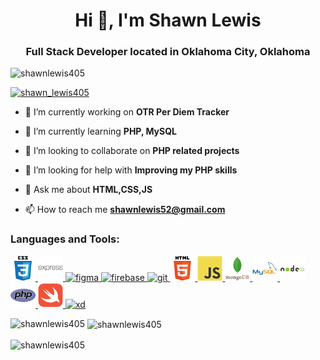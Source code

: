 
<h1 align="center">Hi 👋, I'm Shawn Lewis</h1>
<h3 align="center">Full Stack Developer located in Oklahoma City, Oklahoma</h3>

<p align="left"> <img src="https://komarev.com/ghpvc/?username=shawnlewis405&label=Profile%20views&color=0e75b6&style=flat" alt="shawnlewis405" /> </p>

<p align="left"> <a href="https://twitter.com/shawn_lewis405" target="blank"><img src="https://img.shields.io/twitter/follow/shawn_lewis405?logo=twitter&style=for-the-badge" alt="shawn_lewis405" /></a> </p>

- 🔭 I’m currently working on **OTR Per Diem Tracker**

- 🌱 I’m currently learning **PHP, MySQL**

- 👯 I’m looking to collaborate on **PHP related projects**

- 🤝 I’m looking for help with **Improving my PHP skills**

- 💬 Ask me about **HTML,CSS,JS**

- 📫 How to reach me **shawnlewis52@gmail.com**

<h3 align="left">Languages and Tools:</h3>
<p align="left"> <a href="https://www.w3schools.com/css/" target="_blank" rel="noreferrer"> <img src="https://raw.githubusercontent.com/devicons/devicon/master/icons/css3/css3-original-wordmark.svg" alt="css3" width="40" height="40"/> </a> <a href="https://expressjs.com" target="_blank" rel="noreferrer"> <img src="https://raw.githubusercontent.com/devicons/devicon/master/icons/express/express-original-wordmark.svg" alt="express" width="40" height="40"/> </a> <a href="https://www.figma.com/" target="_blank" rel="noreferrer"> <img src="https://www.vectorlogo.zone/logos/figma/figma-icon.svg" alt="figma" width="40" height="40"/> </a> <a href="https://firebase.google.com/" target="_blank" rel="noreferrer"> <img src="https://www.vectorlogo.zone/logos/firebase/firebase-icon.svg" alt="firebase" width="40" height="40"/> </a> <a href="https://git-scm.com/" target="_blank" rel="noreferrer"> <img src="https://www.vectorlogo.zone/logos/git-scm/git-scm-icon.svg" alt="git" width="40" height="40"/> </a> <a href="https://www.w3.org/html/" target="_blank" rel="noreferrer"> <img src="https://raw.githubusercontent.com/devicons/devicon/master/icons/html5/html5-original-wordmark.svg" alt="html5" width="40" height="40"/> </a> <a href="https://developer.mozilla.org/en-US/docs/Web/JavaScript" target="_blank" rel="noreferrer"> <img src="https://raw.githubusercontent.com/devicons/devicon/master/icons/javascript/javascript-original.svg" alt="javascript" width="40" height="40"/> </a> <a href="https://www.mongodb.com/" target="_blank" rel="noreferrer"> <img src="https://raw.githubusercontent.com/devicons/devicon/master/icons/mongodb/mongodb-original-wordmark.svg" alt="mongodb" width="40" height="40"/> </a> <a href="https://www.mysql.com/" target="_blank" rel="noreferrer"> <img src="https://raw.githubusercontent.com/devicons/devicon/master/icons/mysql/mysql-original-wordmark.svg" alt="mysql" width="40" height="40"/> </a> <a href="https://nodejs.org" target="_blank" rel="noreferrer"> <img src="https://raw.githubusercontent.com/devicons/devicon/master/icons/nodejs/nodejs-original-wordmark.svg" alt="nodejs" width="40" height="40"/> </a> <a href="https://www.php.net" target="_blank" rel="noreferrer"> <img src="https://raw.githubusercontent.com/devicons/devicon/master/icons/php/php-original.svg" alt="php" width="40" height="40"/> </a> <a href="https://developer.apple.com/swift/" target="_blank" rel="noreferrer"> <img src="https://raw.githubusercontent.com/devicons/devicon/master/icons/swift/swift-original.svg" alt="swift" width="40" height="40"/> </a> <a href="https://www.adobe.com/products/xd.html" target="_blank" rel="noreferrer"> <img src="https://cdn.worldvectorlogo.com/logos/adobe-xd.svg" alt="xd" width="40" height="40"/> </a> </p>

<p><img align="left" src="https://github-readme-stats.vercel.app/api/top-langs?username=shawnlewis405&show_icons=true&locale=en&layout=compact" alt="shawnlewis405" /></p>

<p>&nbsp;<img align="center" src="https://github-readme-stats.vercel.app/api?username=shawnlewis405&show_icons=true&locale=en" alt="shawnlewis405" /></p>

<p><img align="center" src="https://github-readme-streak-stats.herokuapp.com/?user=shawnlewis405&" alt="shawnlewis405" /></p>

